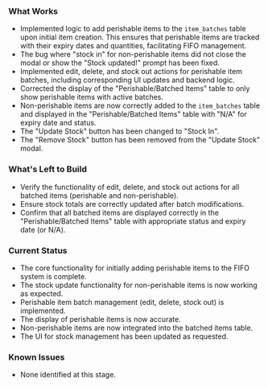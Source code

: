 ### What Works
- Implemented logic to add perishable items to the `item_batches` table upon initial item creation. This ensures that perishable items are tracked with their expiry dates and quantities, facilitating FIFO management.
- The bug where "stock in" for non-perishable items did not close the modal or show the "Stock updated!" prompt has been fixed.
- Implemented edit, delete, and stock out actions for perishable item batches, including corresponding UI updates and backend logic.
- Corrected the display of the "Perishable/Batched Items" table to only show perishable items with active batches.
- Non-perishable items are now correctly added to the `item_batches` table and displayed in the "Perishable/Batched Items" table with "N/A" for expiry date and status.
- The "Update Stock" button has been changed to "Stock In".
- The "Remove Stock" button has been removed from the "Update Stock" modal.

### What's Left to Build
- Verify the functionality of edit, delete, and stock out actions for all batched items (perishable and non-perishable).
- Ensure stock totals are correctly updated after batch modifications.
- Confirm that all batched items are displayed correctly in the "Perishable/Batched Items" table with appropriate status and expiry date (or N/A).

### Current Status
- The core functionality for initially adding perishable items to the FIFO system is complete.
- The stock update functionality for non-perishable items is now working as expected.
- Perishable item batch management (edit, delete, stock out) is implemented.
- The display of perishable items is now accurate.
- Non-perishable items are now integrated into the batched items table.
- The UI for stock management has been updated as requested.

### Known Issues
- None identified at this stage.
